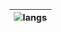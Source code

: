 | ![langs](https://github-readme-stats.vercel.app/api/top-langs/?username=penzur&layout=compact&hide=vim%20script,objective-c,html,shell,css,php,GAP,Dockerfile,Makefile) |
| --- |

